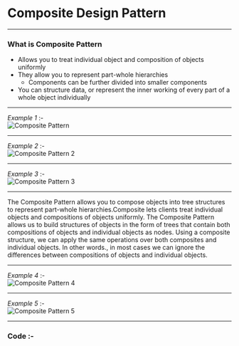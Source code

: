 # Composite Design Pattern

***
### What is Composite Pattern
-	Allows you to treat individual object and composition of objects uniformly
-	They allow you to represent part-whole hierarchies
	-	Components can be further divided into smaller components
-	You can structure data, or represent the inner working of every part of a whole object individually

***
_Example 1_ :-  
![Composite Pattern](http://www.dofactory.com/images/diagrams/net/composite.gif)

***
_Example 2_ :-  
![Composite Pattern 2](https://www.tutorialspoint.com/design_pattern/images/composite_pattern_uml_diagram.jpg)

***
_Example 3_ :-  
![Composite Pattern 3](https://cdn.journaldev.com/wp-content/uploads/2013/07/Composite-Pattern-java.png)

***
The Composite Pattern allows you to compose objects into tree structures to represent part-whole hierarchies.Composite lets clients treat individual objects and compositions of objects uniformly.
The Composite Pattern allows us to build structures of objects  in the form of trees that contain both compositions of objects and individual objects as nodes.
Using a composite structure, we can apply the same operations over both composites and individual objects. In other words., in most cases we can ignore the differences between compositions of objects and individual objects.

***
_Example 4_ :-  
![Composite Pattern 4](https://pic002.cnblogs.com/images/2012/358984/2012050320423780.png)

***
_Example 5_ :-  
![Composite Pattern 5](https://image.slidesharecdn.com/designpatternstutorial-120207021218-phpapp02/95/design-patterns-tutorials-32-728.jpg?cb=1328581619)

***
### Code :-
<script src="https://gist.github.com/KushalKatta/13c4641b1b93d2538e69d4ba5f3e1ced.js"></script>